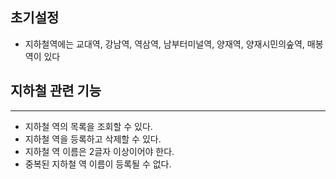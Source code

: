 ## 초기설정
- 지하철역에는 교대역, 강남역, 역삼역, 남부터미널역, 양재역, 양재시민의숲역, 매봉역이 있다


## 지하철 관련 기능
---
- 지하철 역의 목록을 조회할 수 있다.
- 지하철 역을 등록하고 삭제할 수 있다.
- 지하철 역 이름은 2글자 이상이어야 한다.
- 중복된 지하철 역 이름이 등록될 수 없다.
